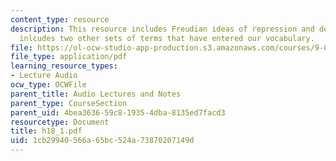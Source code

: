```yaml
---
content_type: resource
description: This resource includes Freudian ideas of repression and defense. It also
  inlcudes two other sets of terms that have entered our vocabulary.
file: https://ol-ocw-studio-app-production.s3.amazonaws.com/courses/9-00-introduction-to-psychology-fall-2004/1cb29940566a65bc524a73870207149d_h18_1.pdf
file_type: application/pdf
learning_resource_types:
- Lecture Audio
ocw_type: OCWFile
parent_title: Audio Lectures and Notes
parent_type: CourseSection
parent_uid: 4bea3636-59c8-1935-4dba-8135ed7facd3
resourcetype: Document
title: h18_1.pdf
uid: 1cb29940-566a-65bc-524a-73870207149d
---
```

